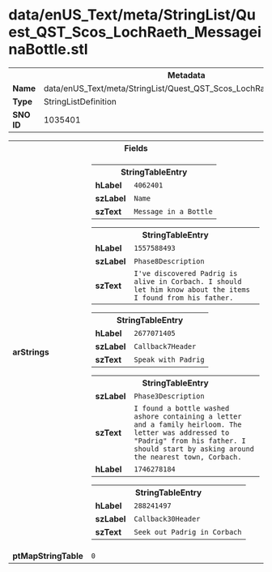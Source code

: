 <h1>data/enUS_Text/meta/StringList/Quest_QST_Scos_LochRaeth_MessageinaBottle.stl</h1><table><tr><th colspan="100%">Metadata</th></tr><tr><td><b>Name</b></td><td>data/enUS_Text/meta/StringList/Quest_QST_Scos_LochRaeth_MessageinaBottle.stl</td></tr><tr><td><b>Type</b></td><td>StringListDefinition</td></tr><tr><td><b>SNO ID</b></td><td>1035401</td></tr></table>

<table><tr><th colspan="100%">Fields</th></tr><tr><td><b>arStrings</b></td><td><table><tr><th colspan="100%">StringTableEntry</th></tr><tr><td><b>hLabel</b></td><td><code>4062401</code></td></tr><tr><td><b>szLabel</b></td><td><code>Name</code></td></tr><tr><td><b>szText</b></td><td><code>Message in a Bottle</code></td></tr></table>


<table><tr><th colspan="100%">StringTableEntry</th></tr><tr><td><b>hLabel</b></td><td><code>1557588493</code></td></tr><tr><td><b>szLabel</b></td><td><code>Phase8Description</code></td></tr><tr><td><b>szText</b></td><td><code>I've discovered Padrig is alive in Corbach. I should let him know about the items I found from his father.</code></td></tr></table>


<table><tr><th colspan="100%">StringTableEntry</th></tr><tr><td><b>hLabel</b></td><td><code>2677071405</code></td></tr><tr><td><b>szLabel</b></td><td><code>Callback7Header</code></td></tr><tr><td><b>szText</b></td><td><code>Speak with Padrig</code></td></tr></table>


<table><tr><th colspan="100%">StringTableEntry</th></tr><tr><td><b>szLabel</b></td><td><code>Phase3Description</code></td></tr><tr><td><b>szText</b></td><td><code>I found a bottle washed ashore containing a letter and a family heirloom. The letter was addressed to "Padrig" from his father. I should start by asking around the nearest town, Corbach.</code></td></tr><tr><td><b>hLabel</b></td><td><code>1746278184</code></td></tr></table>


<table><tr><th colspan="100%">StringTableEntry</th></tr><tr><td><b>hLabel</b></td><td><code>288241497</code></td></tr><tr><td><b>szLabel</b></td><td><code>Callback30Header</code></td></tr><tr><td><b>szText</b></td><td><code>Seek out Padrig in Corbach</code></td></tr></table>


</td></tr><tr><td><b>ptMapStringTable</b></td><td><code>0</code></td></tr></table>

